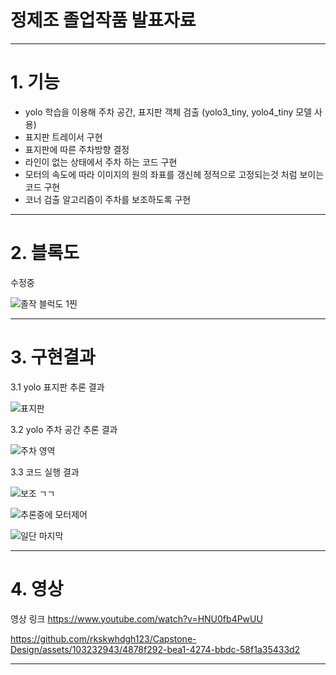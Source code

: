 
# 정제조 졸업작품 발표자료
---
# 1. 기능
   
- yolo 학습을 이용해 주차 공간, 표지판 객체 검출 (yolo3_tiny, yolo4_tiny 모델 사용)
- 표지판 트레이서 구현
- 표지판에 따른 주차방향 결정
- 라인이 없는 상태에서 주차 하는 코드 구현
- 모터의 속도에 따라 이미지의 원의 좌표를 갱신헤 정적으로 고정되는것 처럼 보이는 코드 구현
- 코너 검출 알고리즘이 주차를 보조하도록 구현

---

# 2. 블록도

수정중


![졸작 블럭도 1찐](https://github.com/rkskwhdgh123/Capstone-Design/assets/103232943/3439a0f9-c7b0-453a-8933-f43a216d4f04)


---

# 3. 구현결과

3.1 yolo 표지판 추론 결과

![표지판](https://github.com/rkskwhdgh123/Capstone-Design/assets/103232943/dc010b4f-058a-44ba-b791-cb0e80b5958c)


3.2 yolo 주차 공간 추론 결과

![주차 영역](https://github.com/rkskwhdgh123/Capstone-Design/assets/103232943/dce2e3f0-a89d-409e-bbdf-174e83149449)

3.3 코드 실행 결과

![보조 ㄱㄱ](https://github.com/rkskwhdgh123/Capstone-Design/assets/103232943/aa7f1b11-0e10-4bd2-9d47-e2310ba33d4d)


![추론중에 모터제어](https://github.com/rkskwhdgh123/Capstone-Design/assets/103232943/8c1f6ad4-b8f6-4217-9753-7a34fbc409f3)


![일단 마지막](https://github.com/rkskwhdgh123/Capstone-Design/assets/103232943/89e55bf3-2b65-4b99-a916-e2304cb059fd)




---

# 4. 영상


영상 링크 https://www.youtube.com/watch?v=HNU0fb4PwUU


https://github.com/rkskwhdgh123/Capstone-Design/assets/103232943/4878f292-bea1-4274-bbdc-58f1a35433d2




---
